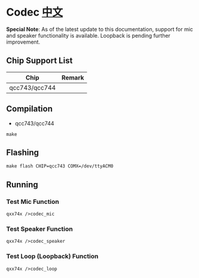 # Codec [中文](README_zh.md)

**Special Note**: As of the latest update to this documentation, support for mic and speaker functionality is available. Loopback is pending further improvement.

## Chip Support List

|      Chip        | Remark |
|:----------------:|:------:|
| qcc743/qcc744      |        |

## Compilation

- qcc743/qcc744

```
make
```

## Flashing

```
make flash CHIP=qcc743 COMX=/dev/ttyACM0
```

## Running

### Test Mic Function

```
qxx74x />codec_mic
```

### Test Speaker Function

```
qxx74x />codec_speaker
```

### Test Loop (Loopback) Function

```
qxx74x />codec_loop
```